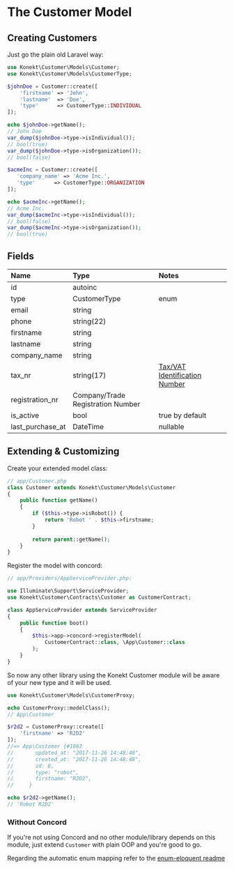 # The Customer Model

## Creating Customers

Just go the plain old Laravel way:

```php
use Konekt\Customer\Models\Customer;
use Konekt\Customer\Models\CustomerType;

$johnDoe = Customer::create([
    'firstname' => 'John',
    'lastname'  => 'Doe',
    'type'      => CustomerType::INDIVIDUAL
]);

echo $johnDoe->getName();
// John Doe
var_dump($johnDoe->type->isIndividual());
// bool(true)
var_dump($johnDoe->type->isOrganization());
// bool(false)

$acmeInc = Customer::create([
   'company_name' => 'Acme Inc.',
   'type'      => CustomerType::ORGANIZATION
]);

echo $acmeInc->getName();
// Acme Inc.
var_dump($acmeInc->type->isIndividual());
// bool(false)
var_dump($acmeInc->type->isOrganization());
// bool(true)
```

## Fields

| Name             | Type                              | Notes                                                                                    |
|:-----------------|:----------------------------------|:-----------------------------------------------------------------------------------------|
| id               | autoinc                           |                                                                                          |
| type             | CustomerType                      | enum                                                                                     |
| email            | string                            |                                                                                          |
| phone            | string(22)                        |                                                                                          |
| firstname        | string                            |                                                                                          |
| lastname         | string                            |                                                                                          |
| company_name     | string                            |                                                                                          |
| tax_nr           | string(17)                        | [Tax/VAT Identification Number](https://en.wikipedia.org/wiki/VAT_identification_number) |
| registration_nr  | Company/Trade Registration Number |                                                                                          |
| is_active        | bool                              | true by default                                                                          |
| last_purchase_at | DateTime                          | nullable                                                                                 |

## Extending & Customizing

Create your extended model class:

```php
// app/Customer.php
class Customer extends Konekt\Customer\Models\Customer
{
    public function getName()
    {
        if ($this->type->isRobot()) {
            return 'Robot ' . $this->firstname;
        }
        
        return parent::getName();        
    }
}
```

Register the model with concord:

```php
// app/Providers/AppServiceProvider.php:

use Illuminate\Support\ServiceProvider;
use Konekt\Customer\Contracts\Customer as CustomerContract;

class AppServiceProvider extends ServiceProvider
{
    public function boot()
    {
        $this->app->concord->registerModel(
            CustomerContract::class, \App\Customer::class
        );
    }
}
```

So now any other library using the Konekt Customer module will be aware of your new type and it will
be used.

```php
use Konekt\Customer\Models\CustomerProxy;

echo CustomerProxy::modelClass();
// App\Customer

$r2d2 = CustomerProxy::create([
    'firstname' => 'R2D2'
]);
//=> App\Customer {#1062
//       updated_at: "2017-11-26 14:48:48",
//       created_at: "2017-11-26 14:48:48",
//       id: 8,
//       type: "robot",
//       firstname: "R2D2",
//     }

echo $r2d2->getName();
// 'Robot R2D2'
```

### Without Concord

If you're not using Concord and no other module/library depends on this module, just extend
`Customer` with plain OOP and you're good to go.

Regarding the automatic enum mapping refer to the
[enum-eloquent readme](https://github.com/artkonekt/enum-eloquent#resolving-enum-class-runtime)
